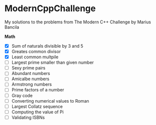 # ModernCppChallenge

My solutions to the problems from The Modern C++ Challenge by Marius Bancila

**Math**
- [x] Sum of naturals divisible by 3 and 5
- [x] Greates common divisor
- [x] Least common multpile
- [ ] Largest prime smaller than given number
- [ ] Sexy prime pairs
- [ ] Abundant numbers
- [ ] Amicalbe numbers
- [ ] Armstrong numbers
- [ ] Prime factors of a number
- [ ] Gray code
- [ ] Converting numerical values to Roman
- [ ] Largest Collatz sequence
- [ ] Computing the value of Pi
- [ ] Validating ISBNs
